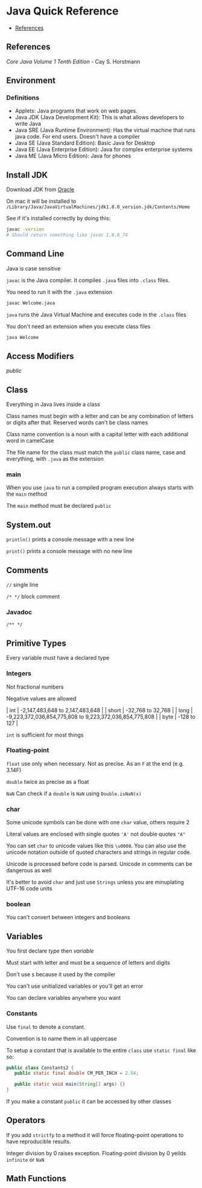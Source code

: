 Java Quick Reference
========================================================================================

* [References](#references)

References
-------------------------------------------------------------------------------------------
*Core Java Volume 1 Tenth Edition* - Cay S. Horstmann

Environment
-------------------------------------------------------------------------------------------
### Definitions
* Applets: Java programs that work on web pages.
* Java JDK (Java Development Kit): This is what allows developers to write Java
* Java SRE (Java Runtime Environment): Has the virtual machine that runs java code.  For end users.  Doesn't have a compiler
* Java SE (Java Standard Edition): Basic Java for Desktop
* Java EE (Java Enterprise Edition): Java for complex enterprise systems
* Java ME (Java Micro Edition): Java for phones

Install JDK
-------------------------------------------------------------------------------------------
Download JDK from [Oracle](http://www.oracle.com/technetwork/java/javase/downloads)

On mac it will be installed to `/Library/Java/JavaVirtualMachines/jdk1.8.0_version.jdk/Contents/Home`

See if it's installed correctly by doing this:
```bash
javac -version
# Should return something like javac 1.8.0_74
```

Command Line
-------------------------------------------------------------------------------------------
Java is case sensitive

`javac` is the Java compiler.  It compiles `.java` files into `.class` files.

You need to run it with the `.java` extension
```bash
javac Welcome.java
```

`java` runs the Java Virtual Machine and executes code in the `.class` files

You don't need an extension when you execute class files
```bash
java Welcome
```

Access Modifiers
-------------------------------------------------------------------------------------------
*public*

Class
-------------------------------------------------------------------------------------------
Everything in Java lives inside a class

Class names must begin with a letter and can be any combination of letters or digits after that.  Reserved words can't be class names

Class name convention is a noun with a capital letter with each additional word in camelCase

The file name for the class must match the `public` class name, case and everything, with `.java` as the extension

### main
When you use `java` to run a compiled program execution always starts with the `main` method

The `main` method must be declared `public`

System.out
-------------------------------------------------------------------------------------------
`println()` prints a console message with a new line

`print()` prints a console message with no new line

Comments
-------------------------------------------------------------------------------------------
`//` single line

`/* */` block comment

### Javadoc
`/** */`

Primitive Types
-------------------------------------------------------------------------------------------
Every variable must have a declared type

### Integers
Not fractional numbers

Negative values are allowed

| int   | -2,147,483,648 to 2,147,483,648                         |
| short | -32,768 to 32,768                                       |
| long  | -9,223,372,036,854,775,808 to 9,223,372,036,854,775,808 |
| byte  | -128 to 127                                             |

`int` is sufficient for most things

### Floating-point
`float` use only when necessary.  Not as precise.  As an `F` at the end (e.g. 3.14F)

`double` twice as precise as a float

`NaN` Can check if a `double` is `NaN` using `Double.isNaN(x)`

### char
Some unicode symbols can be done with one `char` value, others require 2

Literal values are enclosed with single quotes `'A'` not double quotes `"A"`

You can set `char` to unicode values like this `\u0008`.  You can also use the unicode notation outside of quoted characters and strings in regular code.

Unicode is processed before code is parsed.  Unicode in comments can be dangerous as well

It's better to avoid `char` and just use `Strings` unless you are minuplating UTF-16 code units

### boolean
You can't convert between integers and booleans

Variables
-------------------------------------------------------------------------------------------
You first declare *type* then *variable*

Must start with letter and must be a sequence of letters and digits

Don't use `$` because it used by the compiler

You can't use unitialized variables or you'll get an error

You can declare variables anywhere you want

### Constants
Use `final` to denote a constant.

Convention is to name them in all uppercase

To setup a constant that is available to the entire `class` use `static final` like so:
```java
public class Constants2 {
   public static final double CM_PER_INCH = 2.54;

   public static void main(String[] args) {}
}
```

If you make a constant `public` it can be accessed by other classes

Operators
-------------------------------------------------------------------------------------------
If you add `strictfp` to a method it will force floating-point operations to have reproducible results.

Integer division by 0 raises exception.  Floating-point division by 0 yeilds `infinite` or  `NaN`

Math Functions
-------------------------------------------------------------------------------------------

